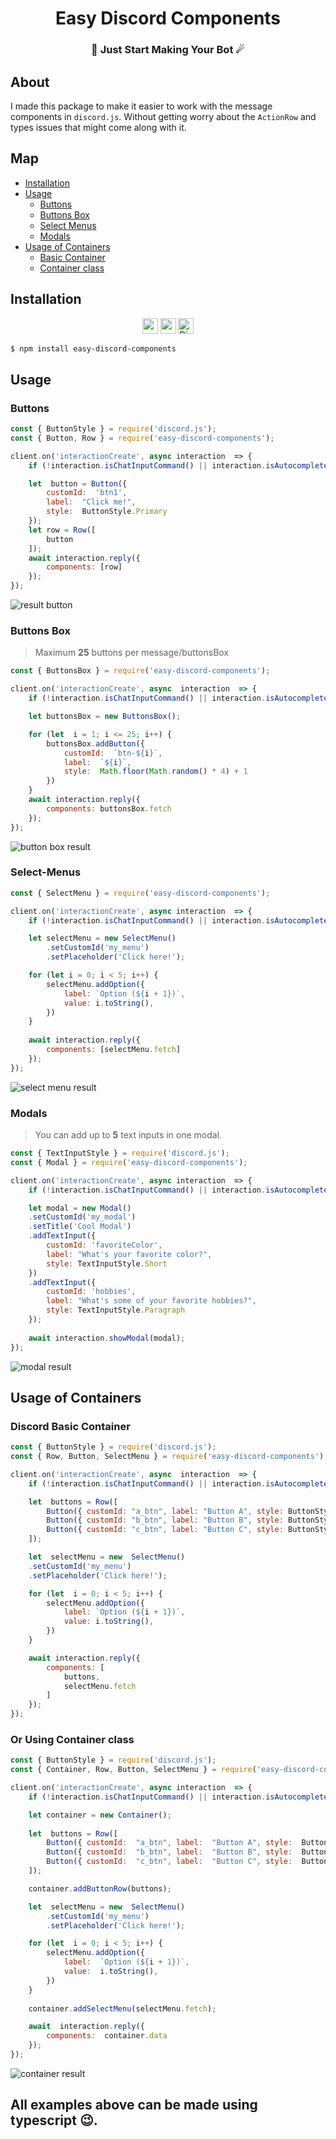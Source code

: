 <h1 align="center">
	Easy Discord Components
</h1>

<h3 align="center">
	🌠 Just Start Making Your Bot ☄
</h3>

## About
I made this package to make it easier to work with the message components in `discord.js`. Without getting worry about the `ActionRow` and types issues that might come along with it.

## Map

 - [Installation](#installation)
 - [Usage](#usage)
	 - [Buttons](#buttons)
	 - [Buttons Box](#buttons-box)
	 -  [Select Menus](#select-menus)
	 -  [Modals](#modals)
- [Usage of Containers](#usage-of-containers)
	- [Basic Container](#discord-basic-container)
	- [Container class](#or-using-container-class)

## Installation

<div align="center">
<img src="https://img.shields.io/badge/Node js- >= 18.5-yellowgreen?style=flat&logo=node.js" alt="nodejs Badge" height="25"> 
  <img src="https://img.shields.io/badge/Npm - >= 8.12.1-yellowgreen?style=flat&logo=npm" alt="npm Badge" height="25"> 
<img src="https://img.shields.io/badge/Discord.js - >= 14.7.1-blueviolet?style=flat&logo=discord" alt="Discord Badge" height="25">
</div>

```bash
$ npm install easy-discord-components
```
	
## Usage

### Buttons
```js
const { ButtonStyle } = require('discord.js');
const { Button, Row } = require('easy-discord-components');

client.on('interactionCreate', async interaction  => {
	if (!interaction.isChatInputCommand() || interaction.isAutocomplete()) return;

	let  button = Button({
		customId:  'btn1',
		label:  "Click me!",
		style:  ButtonStyle.Primary
	});
	let row = Row([
		button	
	]);
	await interaction.reply({
		components: [row]
	});
});
```
![result button](https://github.com/albatranomar/easy-discord-components/blob/main/screenshots/button_result.png?raw=true)

### Buttons Box

> Maximum **25** buttons per message/buttonsBox

```js
const { ButtonsBox } = require('easy-discord-components');

client.on('interactionCreate', async  interaction  => {
	if (!interaction.isChatInputCommand() || interaction.isAutocomplete()) return;

	let buttonsBox = new ButtonsBox();

	for (let  i = 1; i <= 25; i++) {
		buttonsBox.addButton({
            customId:  `btn-${i}`,
            label:  `${i}`,
            style:  Math.floor(Math.random() * 4) + 1
		})
	}
	await interaction.reply({
		components: buttonsBox.fetch
	});
});
```
![button box result](https://github.com/albatranomar/easy-discord-components/blob/main/screenshots/button_box_result.png?raw=true)

### Select-Menus
```js
const { SelectMenu } = require('easy-discord-components');

client.on('interactionCreate', async interaction  => {
	if (!interaction.isChatInputCommand() || interaction.isAutocomplete()) return;

	let selectMenu = new SelectMenu()
		.setCustomId('my_menu')
		.setPlaceholder('Click here!');

	for (let i = 0; i < 5; i++) {
		selectMenu.addOption({
            label: `Option (${i + 1})`,
            value: i.toString(),
		})
	}
	
	await interaction.reply({
		components: [selectMenu.fetch]
	});
});
```
![select menu result](https://github.com/albatranomar/easy-discord-components/blob/main/screenshots/select_menu_result.png?raw=true)

### Modals

> You can add up to **5** text inputs in one modal.

```js
const { TextInputStyle } = require('discord.js');
const { Modal } = require('easy-discord-components');

client.on('interactionCreate', async interaction  => {
	if (!interaction.isChatInputCommand() || interaction.isAutocomplete()) return;

	let modal = new Modal()
	.setCustomId('my_modal')
	.setTitle('Cool Modal')
	.addTextInput({
		customId: 'favoriteColor',
		label: "What's your favorite color?",
		style: TextInputStyle.Short
	})
	.addTextInput({
		customId: 'hobbies',
		label: "What's some of your favorite hobbies?",
		style: TextInputStyle.Paragraph
	});
	
	await interaction.showModal(modal);
});
```
![modal result](https://github.com/albatranomar/easy-discord-components/blob/main/screenshots/modals_result.png?raw=true)

## Usage of Containers

### Discord Basic Container
```js
const { ButtonStyle } = require('discord.js');
const { Row, Button, SelectMenu } = require('easy-discord-components');

client.on('interactionCreate', async  interaction  => {
	if (!interaction.isChatInputCommand() || interaction.isAutocomplete()) return;

	let  buttons = Row([
		Button({ customId: "a_btn", label: "Button A", style: ButtonStyle.Success }),
		Button({ customId: "b_btn", label: "Button B", style: ButtonStyle.Danger }),
		Button({ customId: "c_btn", label: "Button C", style: ButtonStyle.Primary })
	]);

	let  selectMenu = new  SelectMenu()
	.setCustomId('my_menu')
	.setPlaceholder('Click here!');

	for (let  i = 0; i < 5; i++) {
		selectMenu.addOption({
			label: `Option (${i + 1})`,
			value: i.toString(),
		})
	}

	await interaction.reply({
		components: [
			buttons,
			selectMenu.fetch
		]
	});
});
```

###  Or Using Container class
```js
const { ButtonStyle } = require('discord.js');
const { Container, Row, Button, SelectMenu } = require('easy-discord-components');

client.on('interactionCreate', async interaction  => {
	if (!interaction.isChatInputCommand() || interaction.isAutocomplete()) return;

	let container = new Container();
	
	let  buttons = Row([
		Button({ customId:  "a_btn", label:  "Button A", style:  ButtonStyle.Success }),
		Button({ customId:  "b_btn", label:  "Button B", style:  ButtonStyle.Danger }),
		Button({ customId:  "c_btn", label:  "Button C", style:  ButtonStyle.Primary })
	]);

	container.addButtonRow(buttons);

	let  selectMenu = new  SelectMenu()
		.setCustomId('my_menu')
		.setPlaceholder('Click here!');

	for (let  i = 0; i < 5; i++) {
		selectMenu.addOption({
			label:  `Option (${i + 1})`,
			value:  i.toString(),
		})
	}
	
	container.addSelectMenu(selectMenu.fetch);

	await  interaction.reply({
		components:  container.data
	});
});
```
![container result](https://github.com/albatranomar/easy-discord-components/blob/main/screenshots/container%20result.png?raw=true)

## All examples above can be made using typescript 😉.
